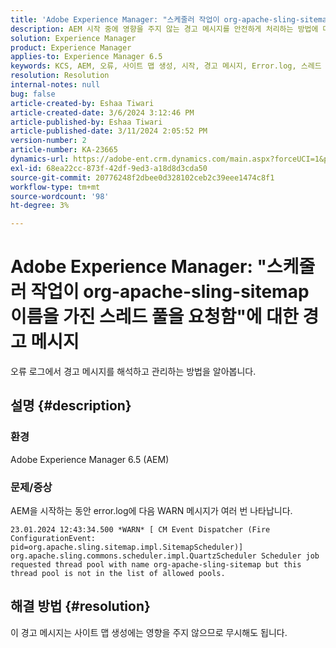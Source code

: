 ```yaml
---
title: 'Adobe Experience Manager: "스케줄러 작업이 org-apache-sling-sitemap 이름으로 스레드 풀을 요청함"에 대한 경고 메시지'
description: AEM 시작 중에 영향을 주지 않는 경고 메시지를 안전하게 처리하는 방법에 대해 알아봅니다.
solution: Experience Manager
product: Experience Manager
applies-to: Experience Manager 6.5
keywords: KCS, AEM, 오류, 사이트 맵 생성, 시작, 경고 메시지, Error.log, 스레드 풀
resolution: Resolution
internal-notes: null
bug: false
article-created-by: Eshaa Tiwari
article-created-date: 3/6/2024 3:12:46 PM
article-published-by: Eshaa Tiwari
article-published-date: 3/11/2024 2:05:52 PM
version-number: 2
article-number: KA-23665
dynamics-url: https://adobe-ent.crm.dynamics.com/main.aspx?forceUCI=1&pagetype=entityrecord&etn=knowledgearticle&id=ce4145f6-cbdb-ee11-904d-6045bd006b4b
exl-id: 68ea22cc-873f-42df-9ed3-a18d8d3cda50
source-git-commit: 20776248f2dbee0d328102ceb2c39eee1474c8f1
workflow-type: tm+mt
source-wordcount: '98'
ht-degree: 3%

---
```


# Adobe Experience Manager: &quot;스케줄러 작업이 org-apache-sling-sitemap 이름을 가진 스레드 풀을 요청함&quot;에 대한 경고 메시지


오류 로그에서 경고 메시지를 해석하고 관리하는 방법을 알아봅니다.

## 설명 {#description}


### <b>환경</b>

Adobe Experience Manager 6.5 (AEM)

### 문제/증상

AEM을 시작하는 동안 error.log에 다음 WARN 메시지가 여러 번 나타납니다.


```
23.01.2024 12:43:34.500 *WARN* [ CM Event Dispatcher (Fire ConfigurationEvent: pid=org.apache.sling.sitemap.impl.SitemapScheduler)]  org.apache.sling.commons.scheduler.impl.QuartzScheduler Scheduler job requested thread pool with name org-apache-sling-sitemap but this thread pool is not in the list of allowed pools.
```





## 해결 방법 {#resolution}


이 경고 메시지는 사이트 맵 생성에는 영향을 주지 않으므로 무시해도 됩니다.
